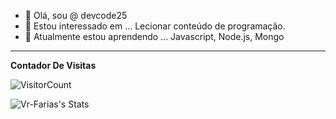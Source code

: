 
- 👋 Olá, sou @ devcode25
- 👀 Estou interessado em ... Lecionar conteúdo de programação.
- 🌱 Atualmente estou aprendendo ... Javascript, Node.js, Mongo

*************
**Contador De Visitas**

![VisitorCount](https://profile-counter.glitch.me/{devcode25}/count.svg)











<!---
devcode25/devcode25 is a ✨ special ✨ repository because its `README.md` (this file) appears on your GitHub profile.
You can click the Preview link to take a look at your changes.
--->

![Vr-Farias's Stats](https://github-readme-stats.vercel.app/api?username=Vr-Farias&theme=synthwave&show_icons=true&hide_border=true&count_private=true)
